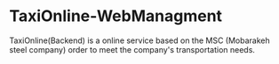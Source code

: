 # TaxiOnline-WebManagment
TaxiOnline(Backend) is a online service based on the MSC (Mobarakeh steel company) order to meet the company's transportation needs.
